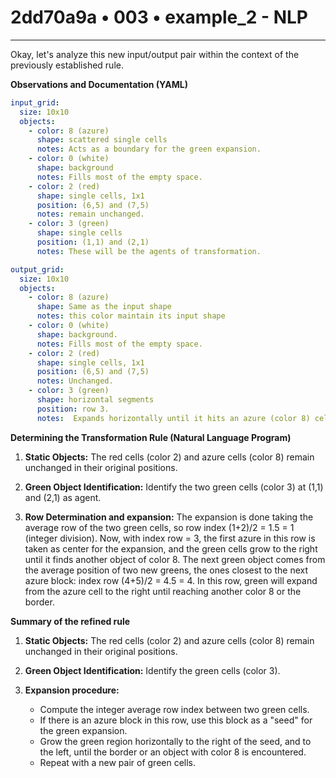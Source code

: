 # 2dd70a9a • 003 • example_2 - NLP

---
Okay, let's analyze this new input/output pair within the context of the previously established rule.

**Observations and Documentation (YAML)**

```yaml
input_grid:
  size: 10x10
  objects:
    - color: 8 (azure)
      shape: scattered single cells
      notes: Acts as a boundary for the green expansion.
    - color: 0 (white)
      shape: background
      notes: Fills most of the empty space.
    - color: 2 (red)
      shape: single cells, 1x1
      position: (6,5) and (7,5)
      notes: remain unchanged.
    - color: 3 (green)
      shape: single cells
      position: (1,1) and (2,1)
      notes: These will be the agents of transformation.

output_grid:
  size: 10x10
  objects:
    - color: 8 (azure)
      shape: Same as the input shape
      notes: this color maintain its input shape
    - color: 0 (white)
      shape: background.
      notes: Fills most of the empty space.
    - color: 2 (red)
      shape: single cells, 1x1
      position: (6,5) and (7,5)
      notes: Unchanged.
    - color: 3 (green)
      shape: horizontal segments
      position: row 3.
      notes:  Expands horizontally until it hits an azure (color 8) cell.

```

**Determining the Transformation Rule (Natural Language Program)**

1.  **Static Objects:** The red cells (color 2) and azure cells (color 8) remain unchanged in their original positions.

2.  **Green Object Identification:** Identify the two green cells (color 3) at (1,1) and (2,1) as agent.

3.  **Row Determination and expansion:** The expansion is done taking the average row of the two green cells, so row index (1+2)/2 = 1.5 = 1 (integer division). Now, with index row = 3, the first azure in this row is taken as center for the expansion, and the green cells grow to the right until it finds another object of color 8.
    The next green object comes from the average position of two new greens, the ones closest to the next azure block: index row (4+5)/2 = 4.5 = 4.
    In this row, green will expand from the azure cell to the right until reaching another color 8 or the border.

**Summary of the refined rule**
1.  **Static Objects:** The red cells (color 2) and azure cells (color 8) remain unchanged in their original positions.

2.  **Green Object Identification:** Identify the green cells (color 3).

3. **Expansion procedure:**
   - Compute the integer average row index between two green cells.
   - If there is an azure block in this row, use this block as a "seed" for the green expansion.
   - Grow the green region horizontally to the right of the seed, and to the left, until the border or an object with color 8 is encountered.
   - Repeat with a new pair of green cells.

